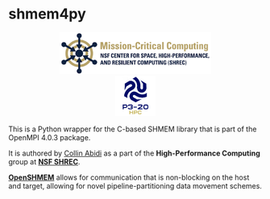 # shmem4py

<div align="center"> 
  <img src="images/nsf-shrec.png", width="300">
</div>
<div align="center">
  <img src="images/p3-logo.png", width="80">
</div>


This is a Python wrapper for the C-based SHMEM library that is part of the OpenMPI 4.0.3 package.

It is authored by [Collin Abidi](https://github.com/collinabidi) as a part of the **High-Performance Computing** 
group at [**NSF SHREC**](https://nsf-shrec.org/).

[**OpenSHMEM**](http://www.openshmem.org/site/) allows for communication that is non-blocking on the host and target, 
allowing for novel pipeline-partitioning data movement schemes.

